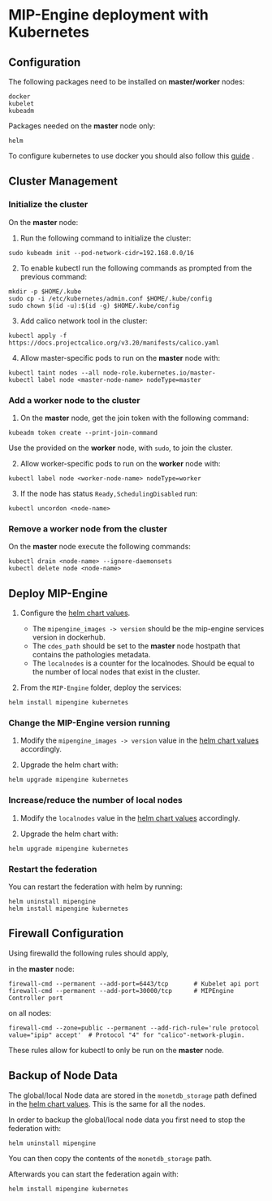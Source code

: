 # MIP-Engine deployment with Kubernetes

## Configuration

The following packages need to be installed on **master/worker** nodes:

```
docker
kubelet
kubeadm
```

Packages needed on the **master** node only:

```
helm
```

To configure kubernetes to use docker you should also follow this [guide](https://kubernetes.io/docs/setup/production-environment/container-runtimes/#docker "guide") .

## Cluster Management

### Initialize the cluster

On the **master** node:

1. Run the following command to initialize the cluster:

```
sudo kubeadm init --pod-network-cidr=192.168.0.0/16
```

2. To enable kubectl run the following commands as prompted from the previous command:

```
mkdir -p $HOME/.kube
sudo cp -i /etc/kubernetes/admin.conf $HOME/.kube/config
sudo chown $(id -u):$(id -g) $HOME/.kube/config
```

3. Add calico network tool in the cluster:

```
kubectl apply -f https://docs.projectcalico.org/v3.20/manifests/calico.yaml
```

4. Allow master-specific pods to run on the **master** node with:

```
kubectl taint nodes --all node-role.kubernetes.io/master-
kubectl label node <master-node-name> nodeType=master
```

### Add a worker node to the cluster

1. On the **master** node, get the join token with the following command:

```
kubeadm token create --print-join-command
```

Use the provided on the **worker** node, with `sudo`, to join the cluster.

2. Allow worker-specific pods to run on the **worker** node with:

```
kubectl label node <worker-node-name> nodeType=worker
```

3. If the node has status `Ready,SchedulingDisabled` run:

```
kubectl uncordon <node-name>
```

### Remove a worker node from the cluster

On the **master** node execute the following commands:

```
kubectl drain <node-name> --ignore-daemonsets
kubectl delete node <node-name>
```

## Deploy MIP-Engine

1. Configure the [helm chart values](values.yaml).

   - The `mipengine_images -> version` should be the mip-engine services version in dockerhub.
   - The `cdes_path` should be set to the **master** node hostpath that contains the pathologies metadata.
   - The `localnodes` is a counter for the localnodes. Should be equal to the number of local nodes that exist in the cluster.

1. From the `MIP-Engine` folder, deploy the services:

```
helm install mipengine kubernetes
```

### Change the MIP-Engine version running

1. Modify the `mipengine_images -> version` value in the [helm chart values](values.yaml) accordingly.

1. Upgrade the helm chart with:

```
helm upgrade mipengine kubernetes
```

### Increase/reduce the number of local nodes

1. Modify the `localnodes` value in the [helm chart values](values.yaml) accordingly.

1. Upgrade the helm chart with:

```
helm upgrade mipengine kubernetes
```

### Restart the federation

You can restart the federation with helm by running:

```
helm uninstall mipengine
helm install mipengine kubernetes
```

## Firewall Configuration

Using firewalld the following rules should apply,

in the **master** node:

```
firewall-cmd --permanent --add-port=6443/tcp       # Kubelet api port
firewall-cmd --permanent --add-port=30000/tcp      # MIPEngine Controller port
```

on all nodes:

```
firewall-cmd --zone=public --permanent --add-rich-rule='rule protocol value="ipip" accept'  # Protocol "4" for "calico"-network-plugin.
```

These rules allow for kubectl to only be run on the **master** node.

## Backup of Node Data

The global/local Node data are stored in the `monetdb_storage` path defined in the [helm chart values](values.yaml). This is the same for all the nodes.

In order to backup the global/local node data you first need to stop the federation with:

```
helm uninstall mipengine
```

You can then copy the contents of the `monetdb_storage` path.

Afterwards you can start the federation again with:

```
helm install mipengine kubernetes
```
